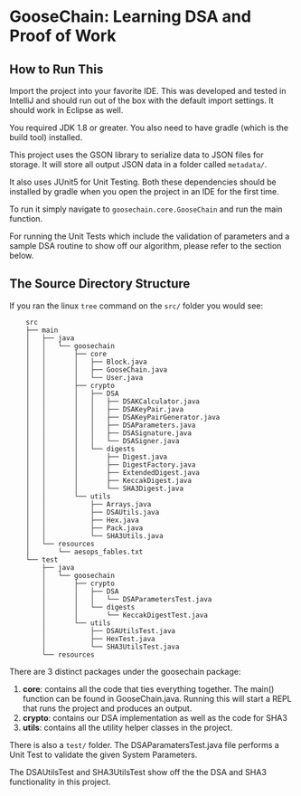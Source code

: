 # GooseChain: Learning DSA and Proof of Work

## How to Run This
Import the project into your favorite IDE. This was developed and tested in IntelliJ and should run out of the box with the default import settings. It should work in Eclipse as well.

You required JDK 1.8 or greater. You also need to have gradle (which is the build tool) installed.

This project uses the GSON library to serialize data to JSON files for storage. It will store all output JSON data in a folder called `metadata/`.

It also uses JUnit5 for Unit Testing. Both these dependencies should be installed by gradle when you open the project in an IDE for the first time.

To run it simply navigate to `goosechain.core.GooseChain` and run the main function.

For running the Unit Tests which include the validation of parameters and a sample DSA routine to show off our algorithm, please refer to the section below.

## The Source Directory Structure
If you ran the linux `tree` command on the `src/` folder you would see:

```
    src
    ├── main
    │   ├── java
    │   │   └── goosechain
    │   │       ├── core
    │   │       │   ├── Block.java
    │   │       │   ├── GooseChain.java
    │   │       │   └── User.java
    │   │       ├── crypto
    │   │       │   ├── DSA
    │   │       │   │   ├── DSAKCalculator.java
    │   │       │   │   ├── DSAKeyPair.java
    │   │       │   │   ├── DSAKeyPairGenerator.java
    │   │       │   │   ├── DSAParameters.java
    │   │       │   │   ├── DSASignature.java
    │   │       │   │   └── DSASigner.java
    │   │       │   └── digests
    │   │       │       ├── Digest.java
    │   │       │       ├── DigestFactory.java
    │   │       │       ├── ExtendedDigest.java
    │   │       │       ├── KeccakDigest.java
    │   │       │       └── SHA3Digest.java
    │   │       └── utils
    │   │           ├── Arrays.java
    │   │           ├── DSAUtils.java
    │   │           ├── Hex.java
    │   │           ├── Pack.java
    │   │           └── SHA3Utils.java
    │   └── resources
    │       └── aesops_fables.txt
    └── test
        ├── java
        │   └── goosechain
        │       ├── crypto
        │       │   ├── DSA
        │       │   │   └── DSAParametersTest.java
        │       │   └── digests
        │       │       └── KeccakDigestTest.java
        │       └── utils
        │           ├── DSAUtilsTest.java
        │           ├── HexTest.java
        │           └── SHA3UtilsTest.java
        └── resources
```
There are 3 distinct packages under the goosechain package:

1. **core**: contains all the code that ties everything together. The main() function can be found in GooseChain.java. Running this will start a REPL that runs the project and produces an output.
2. **crypto**: contains our DSA implementation as well as the code for SHA3
3. **utils**: contains all the utility helper classes in the project.

There is also a `test/` folder. The DSAParamatersTest.java file performs a Unit Test to validate the given System Parameters.

The DSAUtilsTest and SHA3UtilsTest show off the the DSA and SHA3 functionality in this project.
